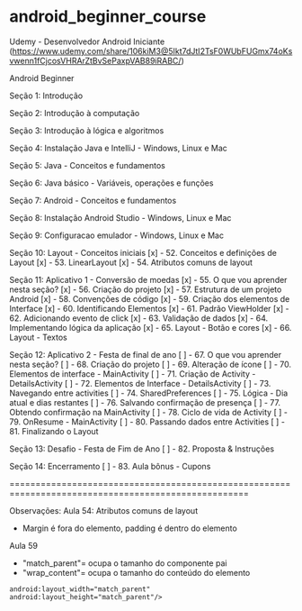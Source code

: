 # android_beginner_course
Udemy - Desenvolvedor Android Iniciante (https://www.udemy.com/share/106kiM3@5Ikt7dJtI2TsF0WUbFUGmx74oKsvwenn1fCjcosVHRArZtBvSePaxpVAB89iRABC/)

Android Beginner

Seção 1: Introdução

Seção 2: Introdução à computação

Seção 3: Introdução à lógica e algoritmos

Seção 4: Instalação Java e IntelliJ - Windows, Linux e Mac

Seção 5: Java - Conceitos e fundamentos

Seção 6: Java básico - Variáveis, operações e funções

Seção 7: Android - Conceitos e fundamentos

Seção 8: Instalação Android Studio - Windows, Linux e Mac

Seção 9: Configuracao emulador - Windows, Linux e Mac

Seção 10: Layout - Conceitos iniciais
[x] - 52. Conceitos e definições de Layout
[x] - 53. LinearLayout
[x] - 54. Atributos comuns de layout

Seção 11: Aplicativo 1 - Conversão de moedas
[x] - 55. O que vou aprender nesta seção?
[x] - 56. Criação do projeto
[x] - 57. Estrutura de um projeto Android
[x] - 58. Convenções de código
[x] - 59. Criação dos elementos de Interface
[x] - 60. Identificando Elementos
[x] - 61. Padrão ViewHolder
[x] - 62. Adicionando evento de click
[x] - 63. Validação de dados
[x] - 64. Implementando lógica da aplicação
[x] - 65. Layout - Botão e cores
[x] - 66. Layout - Textos

Seção 12: Aplicativo 2 - Festa de final de ano
[	] - 67. O que vou aprender nesta seção?
[	] - 68. Criação do projeto
[	] - 69. Alteração de ícone
[	] - 70. Elementos de interface - MainActivity
[	] - 71. Criação de Activity - DetailsActivity
[	] - 72. Elementos de Interface - DetailsActivity
[	] - 73. Navegando entre activities
[	] - 74. SharedPreferences
[	] - 75. Lógica - Dia atual e dias restantes
[	] - 76. Salvando confirmação de presença
[	] - 77. Obtendo confirmação na MainActivity
[	] - 78. Ciclo de vida de Activity
[	] - 79. OnResume - MainActivity
[	] - 80. Passando dados entre Activities
[	] - 81. Finalizando o Layout

Seção 13: Desafio - Festa de Fim de Ano
[	] - 82. Proposta & Instruções

Seção 14: Encerramento
[	] - 83. Aula bônus - Cupons

====================================================================================================

Observações:
Aula 54: Atributos comuns de layout
- Margin é fora do elemento, padding é dentro do elemento

Aula 59
- "match_parent"= ocupa o tamanho do componente pai
- "wrap_content"= ocupa o tamanho do conteúdo do elemento
```
android:layout_width="match_parent"
android:layout_height="match_parent"/>
```